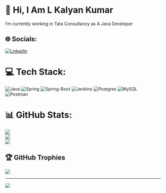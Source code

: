 # 💫 Hi, I Am L Kalyan Kumar 
I’m currently working in Tata Consultancy as A Java Developer


## 🌐 Socials:
[![LinkedIn](https://img.shields.io/badge/LinkedIn-%230077B5.svg?logo=linkedin&logoColor=white)](https://linkedin.com/in/https://www.linkedin.com/in/lkalyankumar) 

# 💻 Tech Stack:
![Java](https://img.shields.io/badge/java-%23ED8B00.svg?style=for-the-badge&logo=openjdk&logoColor=white) ![Spring](https://img.shields.io/badge/spring-%236DB33F.svg?style=for-the-badge&logo=spring&logoColor=white) ![Spring-Boot](https://img.shields.io/badge/springBOOT-%236DB33F.svg?style=for-the-badge&logo=spring-boot&logoColor=white) ![Jenkins](https://img.shields.io/badge/jenkins-%232C5263.svg?style=for-the-badge&logo=jenkins&logoColor=white) ![Postgres](https://img.shields.io/badge/postgres-%23316192.svg?style=for-the-badge&logo=postgresql&logoColor=white) ![MySQL](https://img.shields.io/badge/mysql-4479A1.svg?style=for-the-badge&logo=mysql&logoColor=white) ![Postman](https://img.shields.io/badge/Postman-FF6C37?style=for-the-badge&logo=postman&logoColor=white) 
# 📊 GitHub Stats:
![](https://github-readme-stats.vercel.app/api?username=lkalyankumar&theme=dark&hide_border=false&include_all_commits=false&count_private=false)<br/>
![](https://github-readme-streak-stats.herokuapp.com/?user=lkalyankumar&theme=dark&hide_border=false)<br/>
![](https://github-readme-stats.vercel.app/api/top-langs/?username=lkalyankumar&theme=dark&hide_border=false&include_all_commits=false&count_private=false&layout=compact)

## 🏆 GitHub Trophies
![](https://github-profile-trophy.vercel.app/?username=lkalyankumar&theme=radical&no-frame=false&no-bg=true&margin-w=4)

---
[![](https://visitcount.itsvg.in/api?id=lkalyankumar&icon=0&color=0)](https://visitcount.itsvg.in)

<!-- Proudly created with GPRM ( https://gprm.itsvg.in ) -->
